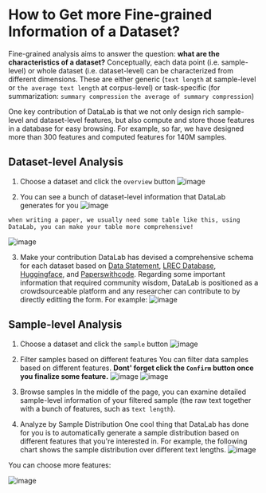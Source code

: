 # How to Get more Fine-grained Information of a Dataset?


Fine-grained analysis aims to answer the question: **what are the characteristics of a dataset?**
Conceptually, each data point (i.e. sample-level) or whole dataset (i.e. dataset-level) can be characterized from different dimensions.
These are either generic (`text length` at sample-level or `the average text length` at corpus-level) or task-specific
(for summarization: `summary compression` `the average of summary compression`)


One key contribution of DataLab is that we not only design rich sample-level and dataset-level features, 
but also compute and store those features in a database for easy browsing. For example, so far, we have designed more than 300 features
and computed features for 140M samples.




## Dataset-level Analysis


1. Choose a dataset and click the `overview` button
![image](https://user-images.githubusercontent.com/59123869/155372937-3400e723-b302-4fa4-96a4-e39825073e75.png)


2. You can see a bunch of dataset-level information that DataLab generates for you
![image](https://user-images.githubusercontent.com/59123869/155373748-5ce1111d-907f-4501-9c00-539d3a4f6581.png)



```
when writing a paper, we usually need some table like this, using DataLab, you can make your table more comprehensive!
```
![image](https://user-images.githubusercontent.com/59123869/155373996-a4504ee2-0044-4c46-911b-117824696bca.png)


3. Make your contribution
DataLab has devised a comprehensive schema for each dataset based on [Data Statement](https://aclanthology.org/Q18-1041/), [LREC Database](https://lrec2020.lrec-conf.org/en/shared-lrs/), [Huggingface](https://huggingface.co/docs/datasets/), and [Paperswithcode](https://paperswithcode.com/).
Regarding some important information that required community wisdom, DataLab is positioned as a crowdsourceable platform and any researcher can contribute to by directly 
editting the form.
For example:
![image](https://user-images.githubusercontent.com/59123869/155375250-17772f8c-ff32-45a0-8b96-353b03848241.png)



## Sample-level Analysis

1. Choose a dataset and click the `sample` button
![image](https://user-images.githubusercontent.com/59123869/155375407-be78af20-5214-4ff5-a50f-a9de5ba0400a.png)

2. Filter samples based on different features
You can filter data samples based on different features. **Dont' forget click the `Confirm` button once you finalize some feature.**
![image](https://user-images.githubusercontent.com/59123869/155375881-9a43adc7-80dc-4a01-b730-31388690cd08.png)
![image](https://user-images.githubusercontent.com/59123869/155375992-385d37d1-1e17-455b-a4ad-b0195a22b8a9.png)



3. Browse samples
In the middle of the page, you can examine detailed sample-level information of your filtered sample (the raw text together with a bunch of features, such as `text length`).


4. Analyze by Sample Distribution
One cool thing that DataLab has done for you is to automatically generate a sample distribution based on different features that you're interested in.
For example, the following chart shows the sample distribution over different text lengths.
![image](https://user-images.githubusercontent.com/59123869/155376801-b9b75821-9282-43b1-a09f-e795f462a52e.png)

You can choose more features:

![image](https://user-images.githubusercontent.com/59123869/155376959-53b638f7-6b20-4a09-b22e-43f4bc0a128a.png)









